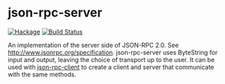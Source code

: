 json-rpc-server
===============
[![Hackage](https://img.shields.io/hackage/v/json-rpc-server.svg?style=flat)](https://hackage.haskell.org/package/json-rpc-server) [![Build Status](https://travis-ci.org/grayjay/json-rpc-server.svg?branch=master)](https://travis-ci.org/grayjay/json-rpc-server)

An implementation of the server side of JSON-RPC 2.0. See <http://www.jsonrpc.org/specification>.  json-rpc-server uses ByteString for input and output, leaving the choice of transport up to the user.  It can be used with [json-rpc-client](http://hackage.haskell.org/package/json-rpc-client) to create a client and server that communicate with the same methods.
